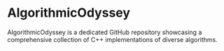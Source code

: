 # AlgorithmicOdyssey
AlgorithmicOdyssey is a dedicated GitHub repository showcasing a comprehensive collection of C++ implementations of diverse algorithms.
